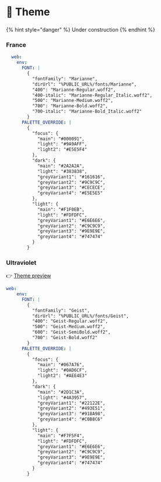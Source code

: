 # 🎨 Theme

###

{% hint style="danger" %}
Under construction
{% endhint %}

### France

```yaml
  web:
    env:
      FONT: |
        { 
          "fontFamily": "Marianne", 
          "dirUrl": "%PUBLIC_URL%/fonts/Marianne", 
          "400": "Marianne-Regular.woff2",
          "400-italic": "Marianne-Regular_Italic.woff2",
          "500": "Marianne-Medium.woff2",
          "700": "Marianne-Bold.woff2",
          "700-italic": "Marianne-Bold_Italic.woff2"
        }
      PALETTE_OVERRIDE: |
        {
          "focus": {
            "main": "#000091",
            "light": "#9A9AFF",
            "light2": "#E5E5F4"
          },
          "dark": {
            "main": "#2A2A2A",
            "light": "#383838",
            "greyVariant1": "#161616",
            "greyVariant2": "#9C9C9C",
            "greyVariant3": "#CECECE",
            "greyVariant4": "#E5E5E5"
          },
          "light": {
            "main": "#F1F0EB",
            "light": "#FDFDFC",
            "greyVariant1": "#E6E6E6",
            "greyVariant2": "#C9C9C9",
            "greyVariant3": "#9E9E9E",
            "greyVariant4": "#747474"
          }
        }
```

### Ultraviolet

👉 [Theme preview](https://datalab.sspcloud.fr/?PALETTE_OVERRIDE=%7B%22focus%22%3A%7B%22main%22%3A%22%23067A76%22%2C%22light%22%3A%22%230AD6CF%22%2C%22light2%22%3A%22%23AEE4E3%22%7D%2C%22dark%22%3A%7B%22main%22%3A%22%232D1C3A%22%2C%22light%22%3A%22%234A3957%22%2C%22greyVariant1%22%3A%22%2322122E%22%2C%22greyVariant2%22%3A%22%23493E51%22%2C%22greyVariant3%22%3A%22%23918A98%22%2C%22greyVariant4%22%3A%22%23C0B8C6%22%7D%2C%22light%22%3A%7B%22main%22%3A%22%23F7F5F4%22%2C%22light%22%3A%22%23FDFDFC%22%2C%22greyVariant1%22%3A%22%23E6E6E6%22%2C%22greyVariant2%22%3A%22%23C9C9C9%22%2C%22greyVariant3%22%3A%22%239E9E9E%22%2C%22greyVariant4%22%3A%22%23747474%22%7D%7D&FONT=%7B%22fontFamily%22%3A%22Geist%22%2C%22dirUrl%22%3A%22%25PUBLIC_URL%25%2Ffonts%2FGeist%22%2C%22400%22%3A%22Geist-Regular.woff2%22%2C%22500%22%3A%22Geist-Medium.woff2%22%2C%22600%22%3A%22Geist-SemiBold.woff2%22%2C%22700%22%3A%22Geist-Bold.woff2%22%7D)  


```yaml
web:
    env:
      FONT: |
        { 
          "fontFamily": "Geist", 
          "dirUrl": "%PUBLIC_URL%/fonts/Geist", 
          "400": "Geist-Regular.woff2",
          "500": "Geist-Medium.woff2",
          "600": "Geist-SemiBold.woff2",
          "700": "Geist-Bold.woff2"
        }
      PALETTE_OVERRIDE: |
        {
          "focus": {
            "main": "#067A76",
            "light": "#0AD6CF",
            "light2": "#AEE4E3"
          },
          "dark": {
            "main": "#2D1C3A",
            "light": "#4A3957",
            "greyVariant1": "#22122E",
            "greyVariant2": "#493E51",
            "greyVariant3": "#918A98",
            "greyVariant4": "#C0B8C6"
          },
          "light": {
            "main": "#F7F5F4",
            "light": "#FDFDFC",
            "greyVariant1": "#E6E6E6",
            "greyVariant2": "#C9C9C9",
            "greyVariant3": "#9E9E9E",
            "greyVariant4": "#747474"
          }
        }
```
